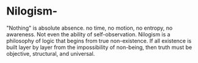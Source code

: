 # Nilogism-
"Nothing" is absolute absence. no time, no motion, no entropy, no awareness. Not even the ability of self-observation. Nilogism is a philosophy of logic that begins from true non-existence. If all existence is built layer by layer from the impossibility of non-being, then truth must be objective, structural, and universal.
